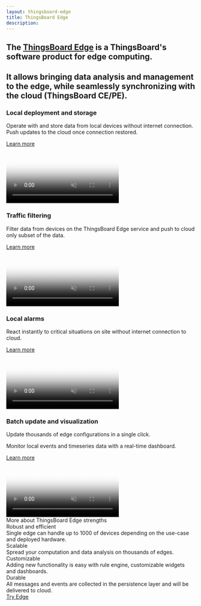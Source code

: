 ```yaml
---
layout: thingsboard-edge
title: ThingsBoard Edge
description: 
---
```


<section id="intro">
	<main>
		<h1>The <a href="/docs/thingsboard-edge/what-is-edge/">ThingsBoard Edge</a> is a ThingsBoard's software product for edge computing.</h1>
		<h2>It allows bringing data analysis and management to the edge, while seamlessly synchronizing with the cloud (ThingsBoard CE/PE).</h2>
    </main>
</section>
<section class="pe-features edge-features">
    <div class="main-bg">
        <main>
            <div class="content">
                <h3 class="header"><span class="cBlue" >Local deployment and storage</span></h3>
                <p>Operate with and store data from local devices without internet connection. Push updates to the cloud once connection restored. </p>
                <a href="/docs/thingsboard-edge/what-is-edge/" class="button cBlue try-button">Learn more</a>           
            </div>
            <div class="image-block">
                <div class="image-wrapper">
                    <video poster="/images/thingsboard-edge/overview/offline_network_.svg" autoplay="" loop="" preload="auto" muted="">
                    </video>
                </div>
            </div>
        </main>
    </div>
    <div class="main-bg">
        <main>
            <div class="content">
                <h3 class="header"><span class="cBlue" >Traffic filtering</span></h3>
                <p>Filter data from devices on the ThingsBoard Edge service and push to cloud only subset of the data.</p>
                <a href="/docs/thingsboard-edge/what-is-edge/" class="button cBlue try-button">Learn more</a>           
            </div>
            <div class="image-block">
                <div class="image-wrapper">
                    <video poster="/images/thingsboard-edge/overview/data_filtering.svg" autoplay="" loop="" preload="auto" muted="">               
                    </video>
                </div>
            </div>
        </main>
    </div>
    <div class="main-bg">
        <main>
            <div class="content">
                <h3 class="header"><span class="cBlue" >Local alarms</span></h3>
                <p> React instantly to critical situations on site without internet connection to cloud.</p>
                <a href="/docs/thingsboard-edge/what-is-edge/" class="button cBlue try-button">Learn more</a>           
            </div>
            <div class="image-block">
                <div class="image-wrapper">
                    <video poster="/images/thingsboard-edge/overview/alarm.svg" autoplay="" loop="" preload="auto" muted="">               
                    </video>
                </div>
            </div>
        </main>
    </div>
    <div class="main-bg">
        <main>
            <div class="content">
                <h3 class="header"><span class="cBlue" >Batch update and visualization</span></h3>
                <p>Update thousands of edge configurations in a single click.</p>
                <p>Monitor local events and timeseries data with a real-time dashboard.</p>
                <a href="/docs/thingsboard-edge/what-is-edge/" class="button cBlue try-button">Learn more</a>           
            </div>
            <div class="image-block">
                <div class="image-wrapper">
                    <video poster="/images/thingsboard-edge/overview/update_dashboard.svg" autoplay="" loop="" preload="auto" muted="">
                    </video>
                </div>
            </div>
        </main>
    </div>
</section>

<div id="deployment-options"></div>

<div class="more-features">
    <div class="more-features__head">
        More about ThingsBoard Edge strengths
    </div>
    <div class="elements">
        <div class="more-features__element js-bounceLeft">
            <div class="more-features-elements__icon real-time"></div>
            <div class="more-features__separation-block">
                <div class="more-features-element__head">
                    Robust and efficient
                </div>
                <div class="more-features__text">
                    Single edge can handle up to 1000 of devices depending on the use-case and deployed hardware.
                </div>
            </div>
        </div>
        <div class="more-features__element js-bounceRight">
            <div class="more-features-elements__icon data"></div>
            <div class="more-features__separation-block">
                <div class="more-features-element__head">
                    Scalable
                </div>
                <div class="more-features__text">
                    Spread your computation and data analysis on thousands of edges.
                </div>
            </div>
        </div>
        <div class="more-features__element js-bounceLeft">
            <div class="more-features-elements__icon analytics"></div>
            <div class="more-features__separation-block">
                <div class="more-features-element__head">
                    Customizable
                </div>
                <div class="more-features__text">
                    Adding new functionality is easy with rule engine, customizable widgets and dashboards.
                </div>
            </div>
        </div>
        <div class="more-features__element js-bounceRight">
            <div class="more-features-elements__icon deployment"></div>
            <div class="more-features__separation-block">
                <div class="more-features-element__head">
                    Durable
                </div>
                <div class="more-features__text">
                    All messages and events are collected in the persistence layer and will be delivered to cloud.
                </div>
            </div>
        </div>
    </div>
</div>

<div class="try-button-block">
    <a href="/pricing/?active=thingsboard-edge" class="button try-edge">Try Edge</a>
</div>
